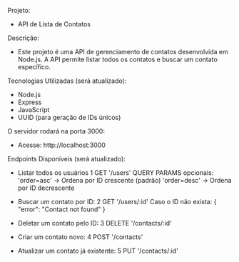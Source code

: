 Projeto: 
- API de Lista de Contatos

Descrição:
- Este projeto é uma API de gerenciamento de contatos desenvolvida em Node.js. A API permite listar todos os contatos e buscar um contato específico.

Tecnologias Utilizadas (será atualizado):
- Node.js
- Express
- JavaScript
- UUID (para geração de IDs únicos)


O servidor rodará na porta 3000: 
- Acesse: http://localhost:3000

Endpoints Disponíveis (será atualizado):

- Listar todos os usuários
  1 GET '/users'
    QUERY PARAMS opcionais:
      'order=asc' → Ordena por ID crescente (padrão)
      'order=desc' → Ordena por ID decrescente
  
- Buscar um contato por ID:
  2 GET '/users/:id'
    Caso o ID não exista:
      { "error": "Contact not found" }

- Deletar um contato pelo ID:
  3 DELETE '/contacts/:id'
  
- Criar um contato novo:
  4 POST '/contacts'
  
- Atualizar um contato já existente:
  5 PUT '/contacts/:id'
